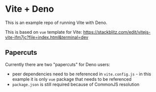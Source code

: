 # Vite + Deno

This is an example repo of running Vite with Deno.

This is based on `vue` template for Vite: https://stackblitz.com/edit/vitejs-vite-ifm7jc?file=index.html&terminal=dev

## Papercuts

Currently there are two "papercuts" for Deno users:
- peer dependencies need to be referenced in `vite.config.js` - in this example
it is only `vue` package that needs to be referenced
- `package.json` is still required because of CommonJS resolution